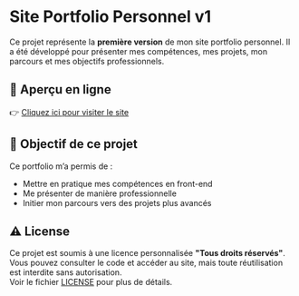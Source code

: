 # Site Portfolio Personnel v1

Ce projet représente la **première version** de mon site portfolio personnel. Il a été développé pour présenter mes compétences, mes projets, mon parcours et mes objectifs professionnels.

## 🔗 Aperçu en ligne

👉 [Cliquez ici pour visiter le site](https://saiftriki.github.io/portfolio-v1/)

## 📌 Objectif de ce projet 

Ce portfolio m’a permis de :
- Mettre en pratique mes compétences en front-end
- Me présenter de manière professionnelle
- Initier mon parcours vers des projets plus avancés

## ⚠️ License

Ce projet est soumis à une licence personnalisée **"Tous droits réservés"**.  
Vous pouvez consulter le code et accéder au site, mais toute réutilisation est interdite sans autorisation.  
Voir le fichier [LICENSE](./LICENSE) pour plus de détails.
